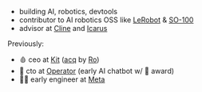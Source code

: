 - building AI, robotics, devtools
- contributor to AI robotics OSS like [LeRobot](https://github.com/huggingface/lerobot) & [SO-100](https://github.com/TheRobotStudio/SO-ARM100)
- advisor at [Cline](https://github.com/cline/cline) and [Icarus](https://www.icarus.one/)
  
Previously:

- 🩸 ceo at [Kit](https://x.com/athomekit) ([acq](https://www.prnewswire.com/news-releases/ro-acquires-kit-to-expand-at-home-diagnostics-and-preventative-care-capabilities-301323176.html) by [Ro](https://ro.co/)) 
- 🤖 cto at [Operator](https://www.operator.com/) (early AI chatbot w/  award)
- 👨‍💻 early engineer at [Meta](https://www.meta.ai/)

